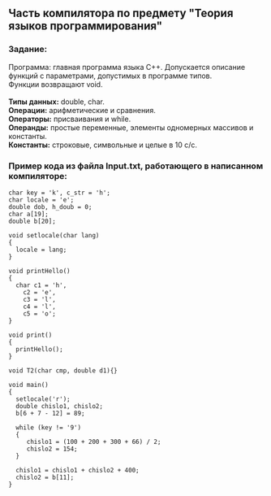 ## Часть компилятора по предмету "Теория языков программирования"
### Задание:
Программа: главная программа языка С++. Допускается описание функций с параметрами, допустимых в программе типов.<br/>
Функции возвращают void.<br/><br/>
**Типы данных:** double, char.<br/>
**Операции:** арифметические и сравнения.<br/>
**Операторы:** присваивания и while.<br/>
**Операнды:** простые переменные, элементы одномерных массивов и константы.<br/>
**Константы:** строковые, символьные и целые в 10 с/с.<br/>

### Пример кода из файла Input.txt, работающего в написанном компиляторе:
    char key = 'k', c_str = 'h';
    char locale = 'e';
    double dob, h_doub = 0;
    char a[19];
    double b[20];

    void setlocale(char lang)
    {
      locale = lang;
    }

    void printHello()
    {
      char c1 = 'h',
        c2 = 'e',
        c3 = 'l',
        c4 = 'l',
        c5 = 'o';
    }

    void print()
    {				
      printHello();	
    }

    void T2(char cmp, double d1){}

    void main()
    {
      setlocale('r');
      double chislo1, chislo2;
      b[6 + 7 - 12] = 89;

      while (key != '9')
      {
         chislo1 = (100 + 200 + 300 + 66) / 2;
         chislo2 = 154;
      } 

      chislo1 = chislo1 + chislo2 + 400;		
      chislo2 = b[11];	
    }
